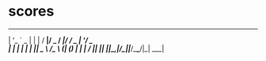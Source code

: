 # scores

                                                  
 _ __ ___  _   _ ___  ___  ___  ___ ___  _ __ ___ 
| '_ ` _ \| | | / __|/ _ \/ __|/ __/ _ \| '__/ _ \
| | | | | | |_| \__ \  __/\__ \ (_| (_) | | |  __/
|_| |_| |_|\__,_|___/\___||___/\___\___/|_|  \___|
                                                  

